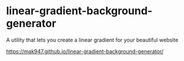 # linear-gradient-background-generator
A utility that lets you create a linear gradient for your beautiful website


https://mak947.github.io/linear-gradient-background-generator/
